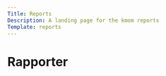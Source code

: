 ```yaml
---
Title: Reports
Description: A landing page for the kmom reports
Template: reports
---
```

Rapporter
============================